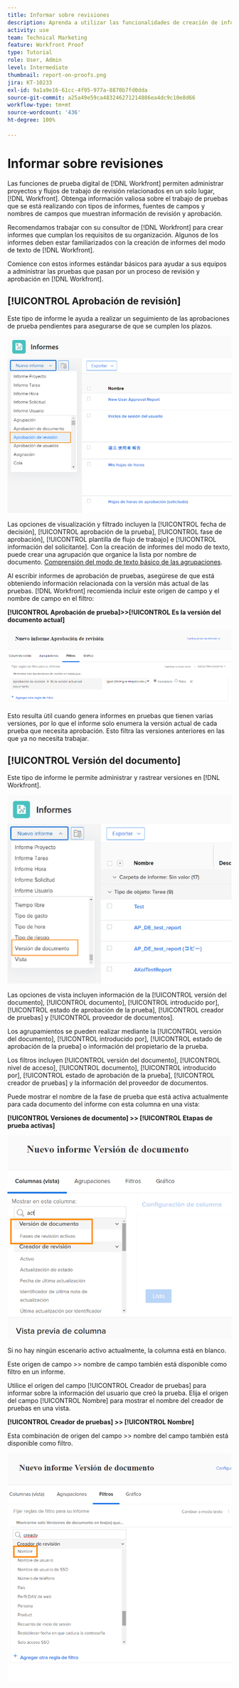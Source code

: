 ```yaml
---
title: Informar sobre revisiones
description: Aprenda a utilizar las funcionalidades de creación de informes para administrar el progreso de la revisión.
activity: use
team: Technical Marketing
feature: Workfront Proof
type: Tutorial
role: User, Admin
level: Intermediate
thumbnail: report-on-proofs.png
jira: KT-10233
exl-id: 9a1a9e16-61cc-4f95-977a-8870b7fd0dda
source-git-commit: a25a49e59ca483246271214886ea4dc9c10e8d66
workflow-type: tm+mt
source-wordcount: '436'
ht-degree: 100%

---
```


# Informar sobre revisiones

Las funciones de prueba digital de [!DNL Workfront] permiten administrar proyectos y flujos de trabajo de revisión relacionados en un solo lugar, [!DNL Workfront]. Obtenga información valiosa sobre el trabajo de pruebas que se está realizando con tipos de informes, fuentes de campos y nombres de campos que muestran información de revisión y aprobación.

Recomendamos trabajar con su consultor de [!DNL Workfront] para crear informes que cumplan los requisitos de su organización. Algunos de los informes deben estar familiarizados con la creación de informes del modo de texto de [!DNL Workfront].

Comience con estos informes estándar básicos para ayudar a sus equipos a administrar las pruebas que pasan por un proceso de revisión y aprobación en [!DNL Workfront].

## [!UICONTROL Aprobación de revisión]

Este tipo de informe le ayuda a realizar un seguimiento de las aprobaciones de prueba pendientes para asegurarse de que se cumplen los plazos.

![Seleccionar [!UICONTROL Aprobación de prueba] del menú desplegable [!UICONTROL Nuevo informe] ](assets/proof-system-setups-proof-approval-report.png)

Las opciones de visualización y filtrado incluyen la [!UICONTROL fecha de decisión], [!UICONTROL aprobación de la prueba], [!UICONTROL fase de aprobación], [!UICONTROL plantilla de flujo de trabajo] e [!UICONTROL información del solicitante]. Con la creación de informes del modo de texto, puede crear una agrupación que organice la lista por nombre de documento. [Comprensión del modo de texto básico de las agrupaciones](https://experienceleague.adobe.com/docs/workfront-learn/tutorials-workfront/reporting/intermediate-reporting/basic-text-mode-for-groupings.html?lang=es).

Al escribir informes de aprobación de pruebas, asegúrese de que está obteniendo información relacionada con la versión más actual de las pruebas. [!DNL Workfront] recomienda incluir este origen de campo y el nombre de campo en el filtro:

**[!UICONTROL Aprobación de prueba]>>[!UICONTROL Es la versión del documento actual]**

![Pestaña Filtros del Creador de informes](assets/proof-system-setups-proof-approval-report-is-current-version.png)

Esto resulta útil cuando genera informes en pruebas que tienen varias versiones, por lo que el informe solo enumera la versión actual de cada prueba que necesita aprobación. Esto filtra las versiones anteriores en las que ya no necesita trabajar.

## [!UICONTROL Versión del documento]

Este tipo de informe le permite administrar y rastrear versiones en [!DNL Workfront].

![Seleccione la [!UICONTROL Versión del documento] del menú desplegable [!UICONTROL Nuevo informe] ](assets/proof-system-setups-document-version-report.png)

Las opciones de vista incluyen información de la [!UICONTROL versión del documento], [!UICONTROL documento], [!UICONTROL introducido por], [!UICONTROL estado de aprobación de la prueba], [!UICONTROL creador de pruebas] y [!UICONTROL proveedor de documentos].

Los agrupamientos se pueden realizar mediante la [!UICONTROL versión del documento], [!UICONTROL introducido por], [!UICONTROL estado de aprobación de la prueba] o información del propietario de la prueba.

Los filtros incluyen [!UICONTROL versión del documento], [!UICONTROL nivel de acceso], [!UICONTROL documento], [!UICONTROL introducido por], [!UICONTROL estado de aprobación de la prueba], [!UICONTROL creador de pruebas] y la información del proveedor de documentos.

Puede mostrar el nombre de la fase de prueba que está activa actualmente para cada documento del informe con esta columna en una vista:

**[!UICONTROL Versiones de documento] >> [!UICONTROL Etapas de prueba activas]**

![Pestaña Filtros del Creador de informes](assets/proof-system-setups-active-proof-stages.png)

Si no hay ningún escenario activo actualmente, la columna está en blanco.

Este origen de campo >> nombre de campo también está disponible como filtro en un informe.

Utilice el origen del campo [!UICONTROL Creador de pruebas] para informar sobre la información del usuario que creó la prueba. Elija el origen del campo [!UICONTROL Nombre] para mostrar el nombre del creador de pruebas en una vista.

**[!UICONTROL Creador de pruebas] >> [!UICONTROL Nombre]**

Esta combinación de origen del campo >> nombre del campo también está disponible como filtro.

![Pestaña Filtros del Creador de informes](assets/proof-system-setups-proof-creator-name.png)

<!--
Learn More Icon
Learn how to create reports in [!DNL Workfront] with the Report Creation class.
Access to proofing functionality
-->
